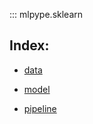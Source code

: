 ::: mlpype.sklearn

## Index:


- [data](sklearn/data.md)

- [model](sklearn/model.md)

- [pipeline](sklearn/pipeline.md)